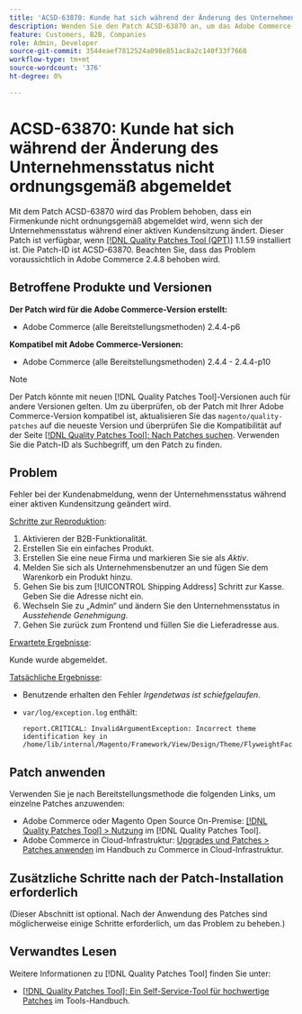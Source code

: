 ```yaml
---
title: 'ACSD-63870: Kunde hat sich während der Änderung des Unternehmensstatus nicht ordnungsgemäß abgemeldet'
description: Wenden Sie den Patch ACSD-63870 an, um das Adobe Commerce-Problem zu beheben, bei dem ein Firmenkunde nicht ordnungsgemäß abgemeldet wird, wenn sich der Unternehmensstatus während einer aktiven Kundensitzung ändert.
feature: Customers, B2B, Companies
role: Admin, Developer
source-git-commit: 3544eaef7812524a098e851ac8a2c140f33f7668
workflow-type: tm+mt
source-wordcount: '376'
ht-degree: 0%

---
```



# ACSD-63870: Kunde hat sich während der Änderung des Unternehmensstatus nicht ordnungsgemäß abgemeldet

Mit dem Patch ACSD-63870 wird das Problem behoben, dass ein Firmenkunde nicht ordnungsgemäß abgemeldet wird, wenn sich der Unternehmensstatus während einer aktiven Kundensitzung ändert. Dieser Patch ist verfügbar, wenn [[!DNL Quality Patches Tool (QPT)]](/help/tools/quality-patches-tool/quality-patches-tool-to-self-serve-quality-patches.md) 1.1.59 installiert ist. Die Patch-ID ist ACSD-63870. Beachten Sie, dass das Problem voraussichtlich in Adobe Commerce 2.4.8 behoben wird.

## Betroffene Produkte und Versionen

**Der Patch wird für die Adobe Commerce-Version erstellt:**

* Adobe Commerce (alle Bereitstellungsmethoden) 2.4.4-p6

**Kompatibel mit Adobe Commerce-Versionen:**

* Adobe Commerce (alle Bereitstellungsmethoden) 2.4.4 - 2.4.4-p10

>[!NOTE]
>
>Der Patch könnte mit neuen [!DNL Quality Patches Tool]-Versionen auch für andere Versionen gelten. Um zu überprüfen, ob der Patch mit Ihrer Adobe Commerce-Version kompatibel ist, aktualisieren Sie das `magento/quality-patches` auf die neueste Version und überprüfen Sie die Kompatibilität auf der Seite [[!DNL Quality Patches Tool]: Nach Patches suchen](https://experienceleague.adobe.com/tools/commerce-quality-patches/index.html). Verwenden Sie die Patch-ID als Suchbegriff, um den Patch zu finden.

## Problem

Fehler bei der Kundenabmeldung, wenn der Unternehmensstatus während einer aktiven Kundensitzung geändert wird.

<u>Schritte zur Reproduktion</u>:

1. Aktivieren der B2B-Funktionalität.
1. Erstellen Sie ein einfaches Produkt.
1. Erstellen Sie eine neue Firma und markieren Sie sie als *Aktiv*.
1. Melden Sie sich als Unternehmensbenutzer an und fügen Sie dem Warenkorb ein Produkt hinzu.
1. Gehen Sie bis zum [!UICONTROL Shipping Address] Schritt zur Kasse. Geben Sie die Adresse nicht ein.
1. Wechseln Sie zu „Admin“ und ändern Sie den Unternehmensstatus in *Ausstehende Genehmigung*.
1. Gehen Sie zurück zum Frontend und füllen Sie die Lieferadresse aus.

<u>Erwartete Ergebnisse</u>:

Kunde wurde abgemeldet.

<u>Tatsächliche Ergebnisse</u>:

* Benutzende erhalten den Fehler *Irgendetwas ist schiefgelaufen*.
* `var/log/exception.log` enthält:

  ```
  report.CRITICAL: InvalidArgumentException: Incorrect theme identification key in /home/lib/internal/Magento/Framework/View/Design/Theme/FlyweightFactory.php:60
  ```


## Patch anwenden

Verwenden Sie je nach Bereitstellungsmethode die folgenden Links, um einzelne Patches anzuwenden:

* Adobe Commerce oder Magento Open Source On-Premise: [[!DNL Quality Patches Tool] > Nutzung](/help/tools/quality-patches-tool/usage.md) im [!DNL Quality Patches Tool].
* Adobe Commerce in Cloud-Infrastruktur: [Upgrades und Patches > Patches anwenden](https://experienceleague.adobe.com/docs/commerce-cloud-service/user-guide/develop/upgrade/apply-patches.html) im Handbuch zu Commerce in Cloud-Infrastruktur.

## Zusätzliche Schritte nach der Patch-Installation erforderlich

(Dieser Abschnitt ist optional. Nach der Anwendung des Patches sind möglicherweise einige Schritte erforderlich, um das Problem zu beheben.) 

## Verwandtes Lesen

Weitere Informationen zu [!DNL Quality Patches Tool] finden Sie unter:

* [[!DNL Quality Patches Tool]: Ein Self-Service-Tool für hochwertige Patches](/help/tools/quality-patches-tool/quality-patches-tool-to-self-serve-quality-patches.md) im Tools-Handbuch.

